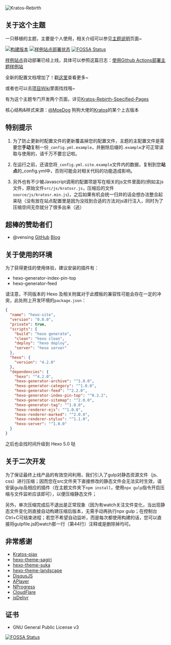 ![Kratos-Rebirth](https://repository-images.githubusercontent.com/132322562/46429300-7da7-11ea-8c82-d03503cb17b8)

## 关于这个主题

一只移植的主题，主要是个人使用，相关介绍可以参见[主题说明](https://candinya.com/posts/Kratos-Rebirth/)页面~

[![构建版本](https://img.shields.io/github/v/release/Candinya/Kratos-Rebirth)](https://github.com/Candinya/Kratos-Rebirth/releases/latest)
[![样例站点部署状态](https://github.com/Candinya/Kratos-Rebirth/workflows/Build%20Demo%20Site/badge.svg)](https://kr-demo.candinya.com/)
[![FOSSA Status](https://app.fossa.com/api/projects/git%2Bgithub.com%2FCandinya%2FKratos-Rebirth.svg?type=shield)](https://app.fossa.com/projects/git%2Bgithub.com%2FCandinya%2FKratos-Rebirth?ref=badge_shield)

[样例站点](https://kr-demo.candinya.com)自动部署已经上线，具体可以参照这篇日志：[使用Github Actions部署主题样例站](https://candinya.com/posts/theme-demo-deployment-with-github-actions/)

全新的配置文档增加了！戳[这里](https://candinya.com/posts/Kratos-Rebirth-Manual/)查看更多~

或者也可以去[项目Wiki](https://github.com/Candinya/Kratos-Rebirth/wiki)里面找找哦~

有为这个主题专门开发两个页面，详见[Kratos-Rebirth-Specified-Pages](https://github.com/Candinya/Kratos-Rebirth-Specified-Pages)

核心结构&样式来源：[@MoeDog](https://github.com/xb2016) 狗狗大佬的[Kratos](https://github.com/xb2016/kratos)的某个上古版本

## 特别提示

1. 为了防止更新时配置文件的更新覆盖掉您的配置文件，主题的主配置文件是需要您**手动**复制一份`_config.yml.example`，并删除后缀的`.example`才可正常读取与使用的，请千万不要忘记啦。

2. 在运行之前，还请您将`_config.yml.site.example`文件内的数据，复制到您**站点**的_config.yml中，否则可能会对相关代码的功能造成影响。

3. 另外也有不少被Javascript调用的配置项是写在相关的js文件里面的(例如主js文件，原始文件`src/js/kratosr.js`，压缩后的文件`source/js/kratosr.min.js`)，之后如果有机会统一归并的话会想办法整合起来哒（没有放在站点配置里是因为没找到合适的方法对js进行注入，同时为了压缩空间无奈就分了很多出来（逃）

## 超棒的赞助者们

- @vensing [GitHub](https://github.com/vensing) [Blog](https://vensing.com/)

## 关于使用的环境

为了获得更佳的使用体验，建议安装的插件有：

- hexo-generator-index-pin-top
- hexo-generator-feed

请注意，不同版本的 Hexo 及相关附属对于此模板的兼容性可能会存在一定的冲突，此处附上开发环境的`package.json`：

``` json
{
  "name": "hexo-site",
  "version": "0.0.0",
  "private": true,
  "scripts": {
    "build": "hexo generate",
    "clean": "hexo clean",
    "deploy": "hexo deploy",
    "server": "hexo server"
  },
  "hexo": {
    "version": "4.2.0"
  },
  "dependencies": {
    "hexo": "^4.2.0",
    "hexo-generator-archive": "^1.0.0",
    "hexo-generator-category": "^1.0.0",
    "hexo-generator-feed": "^2.2.0",
    "hexo-generator-index-pin-top": "^0.2.2",
    "hexo-generator-sitemap": "^2.0.0",
    "hexo-generator-tag": "^1.0.0",
    "hexo-renderer-ejs": "^1.0.0",
    "hexo-renderer-marked": "^2.0.0",
    "hexo-renderer-stylus": "^1.1.0",
    "hexo-server": "^1.0.0"
  }
}
```

之后也会找时间升级到 Hexo 5.0 哒

## 关于二次开发

为了保证最终上线产品的有效空间利用，我们引入了gulp对静态资源文件（js、css）进行压缩；因而您在src文件夹下直接修改的静态文件会无法实时生效，请安装gulp及相应的插件（在主题文件夹下`npm install`，使用`npx gulp`指令开启压缩与文件监听应该即可），以便压缩静态文件；

另外，单次压缩完成后不退出是正常现象（因为有watch关注文件变化，当出现静态文件变化则直接自动构建压缩后版本，无需手动再执行npx gulp；在控制台Ctrl+C可结束进程；若您不希望自动监听，而是每次都使用构建的话，您可以直接将gulpfile.js的watch那一行（第44行）注释或是删除掉均可。

## 非常感谢

- [Kratos-pjax](https://github.com/xb2016/kratos-pjax)
- [hexo-theme-sagiri](https://github.com/DIYgod/diygod.me/tree/master/themes/sagiri)
- [hexo-theme-suka](https://github.com/SukkaW/hexo-theme-suka)
- [hexo-theme-landscape](https://github.com/hexojs/hexo-theme-landscape)
- [DisqusJS](https://github.com/SukkaW/DisqusJS)
- [APlayer](https://github.com/MoePlayer/APlayer)
- [NProgress](https://github.com/rstacruz/nprogress)
- [CloudFlare](https://www.cloudflare.com/)
- [jsDelivr](https://www.jsdelivr.com/)

## 证书

- GNU General Public License v3

[![FOSSA Status](https://app.fossa.com/api/projects/git%2Bgithub.com%2FCandinya%2FKratos-Rebirth.svg?type=large)](https://app.fossa.com/projects/git%2Bgithub.com%2FCandinya%2FKratos-Rebirth?ref=badge_large)

